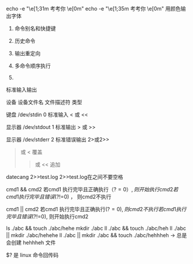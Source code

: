 echo -e "\e[1;31m 考考你 \e[0m"
echo -e "\e[1;35m 考考你 \e[0m"
用颜色输出字体

1. 命令别名和快捷键

2. 历史命令

3. 输出重定向

4. 多命令顺序执行

5. 


标准输入输出


设备      设备文件名            文件描述符        类型


键盘      /dev/stdin             0                标准输入     < 或 <<

显示器    /dev/stdout            1                标准输出      > 或 >>

显示器    /dev/stderr            2                标准错误输出  2>或2>>

>  或 <      覆盖
>> 或 << 追加

datecang 2>>test.log
2>>test.log在之间不要空格


cmd1 && cmd2    若cmd1 执行完毕且正确执行（$?=0）, 则开始执行cmd2
                若cmd1 执行完毕且错误($?!=0) ，    则cmd2不执行

cmd1 || cmd2    若cmd1 执行完毕且正确执行($?=0), 则cmd2不执行
                若cmd1 执行完毕且错误($?!=0),    则开始执行cmd2

ls ./abc && touch ./abc/hehe
mkdir ./abc
ll ./abc && touch ./abc/heh
ll ./abc || mkdir ./abc/hehehe
ll ./abc || mkdir ./abc && touch ./abc/hehhheh -> 总是会创建 hehhheh 文件 

$? 是 linux 命令回传码

